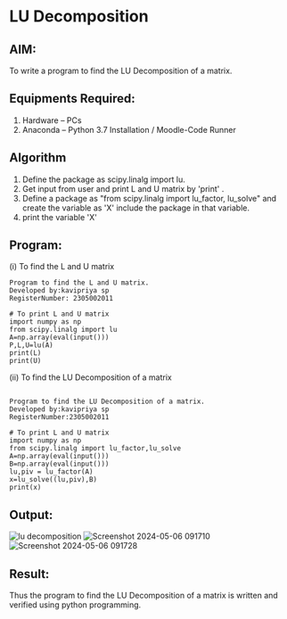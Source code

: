 # LU Decomposition 

## AIM:
To write a program to find the LU Decomposition of a matrix.

## Equipments Required:
1. Hardware – PCs
2. Anaconda – Python 3.7 Installation / Moodle-Code Runner

## Algorithm
1. Define the package as scipy.linalg import lu.
2. Get input from user and print L and U matrix by 'print' .
3. Define a package as "from scipy.linalg import lu_factor, lu_solve" and create the variable as 'X' include the package in that variable.
4. print the variable 'X'

## Program:
(i) To find the L and U matrix
```
Program to find the L and U matrix.
Developed by:kavipriya sp 
RegisterNumber: 2305002011

# To print L and U matrix
import numpy as np
from scipy.linalg import lu
A=np.array(eval(input()))
P,L,U=lu(A)
print(L)
print(U)
```
(ii) To find the LU Decomposition of a matrix
```

Program to find the LU Decomposition of a matrix.
Developed by:kavipriya sp
RegisterNumber:2305002011

# To print L and U matrix
import numpy as np
from scipy.linalg import lu_factor,lu_solve
A=np.array(eval(input()))
B=np.array(eval(input()))
lu,piv = lu_factor(A)
x=lu_solve((lu,piv),B)
print(x)
```

## Output:
![lu decomposition]()
![Screenshot 2024-05-06 091710](https://github.com/kavipriyasp07/LU-Decomposition/assets/155508590/45461e70-8e22-42f7-8dc1-35c7a19bca31)
![Screenshot 2024-05-06 091728](https://github.com/kavipriyasp07/LU-Decomposition/assets/155508590/acfcb9c3-65f4-4ee7-b77e-387d3b09bdfa)



## Result:
Thus the program to find the LU Decomposition of a matrix is written and verified using python programming.

